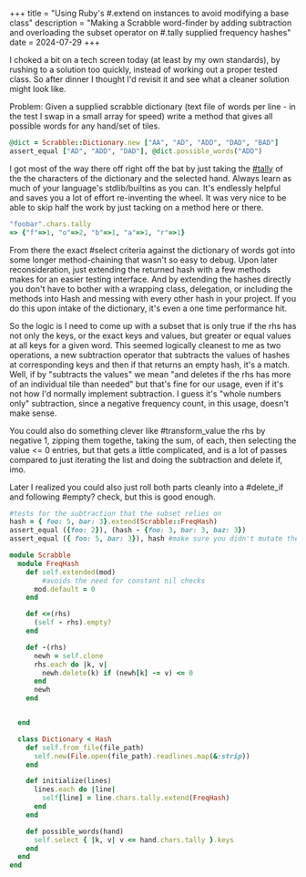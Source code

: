 +++
title = "Using Ruby's #.extend on instances to avoid modifying a base class"
description = "Making a Scrabble word-finder by adding subtraction and overloading the subset operator on #.tally supplied frequency hashes"
date = 2024-07-29
+++

I choked a bit on a tech screen today (at least by my own standards), by rushing to a solution too quickly, instead of working out a proper tested class. So after dinner I thought I'd revisit it and see what a cleaner solution might look like.

Problem: Given a supplied scrabble dictionary (text file of words per line - in the test I swap in a small array for speed) write a method that gives all possible words for any hand/set of tiles.

```ruby
@dict = Scrabble::Dictionary.new ["AA", "AD", "ADD", "DAD", "BAD"]
assert_equal ["AD", "ADD", "DAD"], @dict.possible_words("ADD")
```
<!-- more --> 

I got most of the way there off right off the bat by just taking the [\#tally](https://ruby-doc.org/3.2.2/Enumerable.html#method-i-tally) of the the characters of the dictionary and the selected hand. Always learn as much of your language's stdlib/builtins as you can. It's endlessly helpful and saves you a lot of effort re-inventing the wheel. It was very nice to be able to skip half the work by just tacking on a method here or there.

```ruby
"foobar".chars.tally
=> {"f"=>1, "o"=>2, "b"=>1, "a"=>1, "r"=>1}
```

From there the exact \#select criteria against the dictionary of words got into some longer method-chaining that wasn't so easy to debug.  Upon later reconsideration, just extending the returned hash with a few methods makes for an easier testing interface. And by extending the hashes directly you don't have to bother with a wrapping class, delegation, or including the methods into Hash and messing with every other hash in your project. If you do this upon intake of the dictionary, it's even a one time performance hit.

So the logic is I need to come up with a subset that is only true if the rhs has not only the keys, or the exact keys and values, but greater or equal values at all keys for a given word. This seemed logically cleanest to me as two operations, a new subtraction operator that subtracts the values of hashes at corresponding keys and then if that returns an empty hash, it's a match. Well, if by "subtracts the values" we mean "and deletes if the rhs has more of an individual tile than needed" but that's fine for our usage, even if it's not how I'd normally implement subtraction. I guess it's "whole numbers only" subtraction, since a negative frequency count, in this usage, doesn't make sense.

You could also do something clever like \#transform_value the rhs by negative 1, zipping them togethe, taking the sum, of each, then selecting the value <= 0 entries, but that gets a little complicated, and is a lot of passes compared to just iterating the list and doing the subtraction and delete if, imo.

Later I realized you could also just roll both parts cleanly into a \#delete_if and following #empty? check, but this is good enough.


```ruby
#tests for the subtraction that the subset relies on
hash = { foo: 5, bar: 3}.extend(Scrabble::FreqHash)
assert_equal ({foo: 2}), (hash - {foo: 3, bar: 3, baz: 3})
assert_equal ({ foo: 5, bar: 3}), hash #make sure you didn't mutate the actual dict

module Scrabble
  module FreqHash
    def self.extended(mod)
    	#avoids the need for constant nil checks
      mod.default = 0
    end

    def <=(rhs)
      (self - rhs).empty?
    end

    def -(rhs)
      newh = self.clone
      rhs.each do |k, v|
        newh.delete(k) if (newh[k] -= v) <= 0
      end
      newh
    end


  end

  class Dictionary < Hash
    def self.from_file(file_path)
      self.new(File.open(file_path).readlines.map(&:strip))
    end

    def initialize(lines)
      lines.each do |line|
        self[line] = line.chars.tally.extend(FreqHash)
      end
    end

    def possible_words(hand)
      self.select { |k, v| v <= hand.chars.tally }.keys
    end
  end
end
```